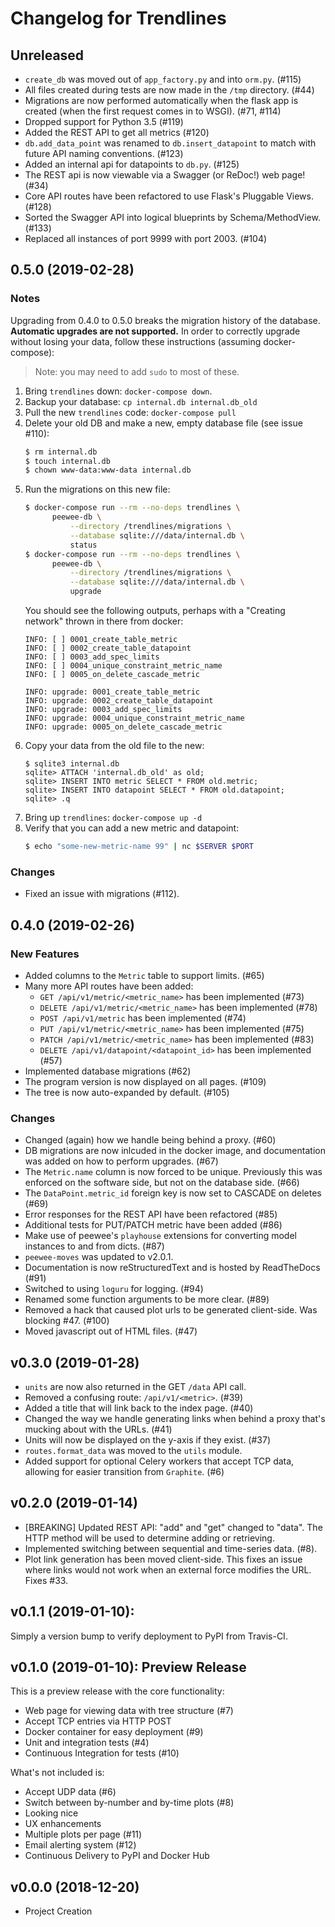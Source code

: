 # Changelog for Trendlines


## Unreleased
+ `create_db` was moved out of `app_factory.py` and into `orm.py`. (#115)
+ All files created during tests are now made in the `/tmp` directory. (#44)
+ Migrations are now performed automatically when the flask app is created
  (when the first request comes in to WSGI). (#71, #114)
+ Dropped support for Python 3.5 (#119)
+ Added the REST API to get all metrics (#120)
+ `db.add_data_point` was renamed to `db.insert_datapoint` to match with
  future API naming conventions. (#123)
+ Added an internal api for datapoints to `db.py`. (#125)
+ The REST api is now viewable via a Swagger (or ReDoc!) web page! (#34)
+ Core API routes have been refactored to use Flask's Pluggable Views. (#128)
+ Sorted the Swagger API into logical blueprints by Schema/MethodView. (#133)
+ Replaced all instances of port 9999 with port 2003. (#104)


## 0.5.0 (2019-02-28)

### Notes
Upgrading from 0.4.0 to 0.5.0 breaks the migration history of the
database. **Automatic upgrades are not supported.** In order to correctly
upgrade without losing your data, follow these instructions (assuming
docker-compose):

> Note: you may need to add `sudo` to most of these.

1.  Bring `trendlines` down: `docker-compose down`.
2.  Backup your database: `cp internal.db internal.db_old`
3.  Pull the new `trendlines` code: `docker-compose pull`
4.  Delete your old DB and make a new, empty database file (see issue #110):
    ```bash
    $ rm internal.db
    $ touch internal.db
    $ chown www-data:www-data internal.db
    ```
5.  Run the migrations on this new file:
    ```bash
    $ docker-compose run --rm --no-deps trendlines \
          peewee-db \
              --directory /trendlines/migrations \
              --database sqlite:///data/internal.db \
              status
    $ docker-compose run --rm --no-deps trendlines \
          peewee-db \
              --directory /trendlines/migrations \
              --database sqlite:///data/internal.db \
              upgrade
    ```
    You should see the following outputs, perhaps with a "Creating network"
    thrown in there from docker:
    ```
    INFO: [ ] 0001_create_table_metric
    INFO: [ ] 0002_create_table_datapoint
    INFO: [ ] 0003_add_spec_limits
    INFO: [ ] 0004_unique_constraint_metric_name
    INFO: [ ] 0005_on_delete_cascade_metric

    INFO: upgrade: 0001_create_table_metric
    INFO: upgrade: 0002_create_table_datapoint
    INFO: upgrade: 0003_add_spec_limits
    INFO: upgrade: 0004_unique_constraint_metric_name
    INFO: upgrade: 0005_on_delete_cascade_metric
    ```
6.  Copy your data from the old file to the new:
    ```
    $ sqlite3 internal.db
    sqlite> ATTACH 'internal.db_old' as old;
    sqlite> INSERT INTO metric SELECT * FROM old.metric;
    sqlite> INSERT INTO datapoint SELECT * FROM old.datapoint;
    sqlite> .q
    ```
7.  Bring up `trendlines`: `docker-compose up -d`
8.  Verify that you can add a new metric and datapoint:
    ```bash
    $ echo "some-new-metric-name 99" | nc $SERVER $PORT
    ```

### Changes
+ Fixed an issue with migrations (#112).


## 0.4.0 (2019-02-26)

### New Features
+ Added columns to the `Metric` table to support limits. (#65)
+ Many more API routes have been added:
    + `GET /api/v1/metric/<metric_name>` has been implemented (#73)
    + `DELETE /api/v1/metric/<metric_name>` has been implemented (#78)
    + `POST /api/v1/metric` has been implemented (#74)
    + `PUT /api/v1/metric/<metric_name>` has been implemented (#75)
    + `PATCH /api/v1/metric/<metric_name>` has been implemented (#83)
    + `DELETE /api/v1/datapoint/<datapoint_id>` has been implemented (#57)
+ Implemented database migrations (#62)
+ The program version is now displayed on all pages. (#109)
+ The tree is now auto-expanded by default. (#105)

### Changes
+ Changed (again) how we handle being behind a proxy. (#60)
+ DB migrations are now inlcuded in the docker image, and documentation
  was added on how to perform upgrades. (#67)
+ The `Metric.name` column is now forced to be unique. Previously this was
  enforced on the software side, but not on the database side. (#66)
+ The `DataPoint.metric_id` foreign key is now set to CASCADE on deletes (#69)
+ Error responses for the REST API have been refactored (#85)
+ Additional tests for PUT/PATCH metric have been added (#86)
+ Make use of peewee's `playhouse` extensions for converting model instances
  to and from dicts. (#87)
+ `peewee-moves` was updated to v2.0.1.
+ Documentation is now reStructuredText and is hosted by ReadTheDocs (#91)
+ Switched to using `loguru` for logging. (#94)
+ Renamed some function arguments to be more clear. (#89)
+ Removed a hack that caused plot urls to be generated client-side. Was
  blocking #47. (#100)
+ Moved javascript out of HTML files. (#47)


## v0.3.0 (2019-01-28)
+ `units` are now also returned in the GET `/data` API call.
+ Removed a confusing route: `/api/v1/<metric>`. (#39)
+ Added a title that will link back to the index page. (#40)
+ Changed the way we handle generating links when behind a proxy that's
  mucking about with the URLs. (#41)
+ Units will now be displayed on the y-axis if they exist. (#37)
+ `routes.format_data` was moved to the `utils` module.
+ Added support for optional Celery workers that accept TCP data, allowing
  for easier transition from `Graphite`. (#6)


## v0.2.0 (2019-01-14)
+ [BREAKING] Updated REST API: "add" and "get" changed to "data". The HTTP
  method will be used to determine adding or retrieving.
+ Implemented switching between sequential and time-series data. (#8).
+ Plot link generation has been moved client-side. This fixes an issue where
  links would not work when an external force modifies the URL. Fixes #33.


## v0.1.1 (2019-01-10):
Simply a version bump to verify deployment to PyPI from Travis-CI.


## v0.1.0 (2019-01-10): Preview Release
This is a preview release with the core functionality:

+ Web page for viewing data with tree structure (#7)
+ Accept TCP entries via HTTP POST
+ Docker container for easy deployment (#9)
+ Unit and integration tests (#4)
+ Continuous Integration for tests (#10)

What's not included is:

+ Accept UDP data (#6)
+ Switch between by-number and by-time plots (#8)
+ Looking nice
+ UX enhancements
+ Multiple plots per page (#11)
+ Email alerting system (#12)
+ Continuous Delivery to PyPI and Docker Hub


## v0.0.0 (2018-12-20)
+ Project Creation
